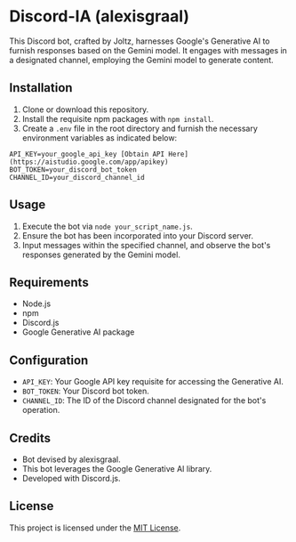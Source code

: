 # Discord-IA (alexisgraal)

This Discord bot, crafted by Joltz, harnesses Google's Generative AI to furnish responses based on the Gemini model. It engages with messages in a designated channel, employing the Gemini model to generate content.

## Installation

1. Clone or download this repository.
2. Install the requisite npm packages with `npm install`.
3. Create a `.env` file in the root directory and furnish the necessary environment variables as indicated below:

```plaintext
API_KEY=your_google_api_key [Obtain API Here](https://aistudio.google.com/app/apikey)
BOT_TOKEN=your_discord_bot_token
CHANNEL_ID=your_discord_channel_id
```

## Usage

1. Execute the bot via `node your_script_name.js`.
2. Ensure the bot has been incorporated into your Discord server.
3. Input messages within the specified channel, and observe the bot's responses generated by the Gemini model.

## Requirements

- Node.js
- npm
- Discord.js
- Google Generative AI package

## Configuration

- `API_KEY`: Your Google API key requisite for accessing the Generative AI.
- `BOT_TOKEN`: Your Discord bot token.
- `CHANNEL_ID`: The ID of the Discord channel designated for the bot's operation.

## Credits

- Bot devised by alexisgraal.
- This bot leverages the Google Generative AI library.
- Developed with Discord.js.

## License

This project is licensed under the [MIT License](https://opensource.org/licenses/MIT).
